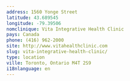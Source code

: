 ```yaml
---
address: 1560 Yonge Street
latitude: 43.689545
longitude: -79.39506
nomclinique: Vita Integrative Health Clinic
pays: Canada
phone: (416) 962-2000
site: http://www.vitahealthclinic.com
slug: vita-integrative-health-clinic/
type: location
ville: Toronto, Ontario M4T 2S9
i18nlanguage: en
---
```


